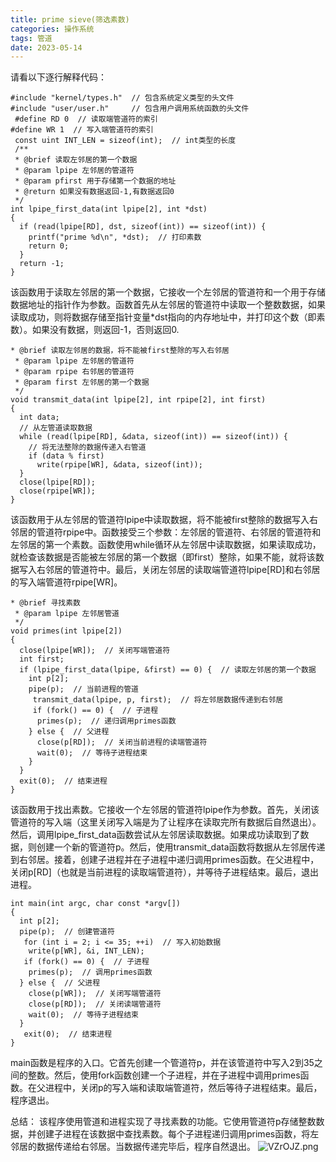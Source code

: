 ```yaml
---
title: prime sieve(筛选素数)
categories: 操作系统
tags: 管道
date: 2023-05-14
---
```

请看以下逐行解释代码：
```
#include "kernel/types.h"  // 包含系统定义类型的头文件
#include "user/user.h"     // 包含用户调用系统函数的头文件
 #define RD 0  // 读取端管道符的索引
#define WR 1  // 写入端管道符的索引
 const uint INT_LEN = sizeof(int);  // int类型的长度
 /**
 * @brief 读取左邻居的第一个数据
 * @param lpipe 左邻居的管道符
 * @param pfirst 用于存储第一个数据的地址
 * @return 如果没有数据返回-1,有数据返回0
 */
int lpipe_first_data(int lpipe[2], int *dst)
{
  if (read(lpipe[RD], dst, sizeof(int)) == sizeof(int)) {
    printf("prime %d\n", *dst);  // 打印素数
    return 0;
  }
  return -1;
}
```
该函数用于读取左邻居的第一个数据，它接收一个左邻居的管道符和一个用于存储数据地址的指针作为参数。函数首先从左邻居的管道符中读取一个整数数据，如果读取成功，则将数据存储至指针变量*dst指向的内存地址中，并打印这个数（即素数）。如果没有数据，则返回-1，否则返回0.
```
* @brief 读取左邻居的数据，将不能被first整除的写入右邻居
 * @param lpipe 左邻居的管道符
 * @param rpipe 右邻居的管道符
 * @param first 左邻居的第一个数据
 */
void transmit_data(int lpipe[2], int rpipe[2], int first)
{
  int data;
  // 从左管道读取数据
  while (read(lpipe[RD], &data, sizeof(int)) == sizeof(int)) {
    // 将无法整除的数据传递入右管道
    if (data % first)
      write(rpipe[WR], &data, sizeof(int));
  }
  close(lpipe[RD]);
  close(rpipe[WR]);
}
```
该函数用于从左邻居的管道符lpipe中读取数据，将不能被first整除的数据写入右邻居的管道符rpipe中。函数接受三个参数：左邻居的管道符、右邻居的管道符和左邻居的第一个素数。函数使用while循环从左邻居中读取数据，如果读取成功，就检查该数据是否能被左邻居的第一个数据（即first）整除，如果不能，就将该数据写入右邻居的管道符中。最后，关闭左邻居的读取端管道符lpipe[RD]和右邻居的写入端管道符rpipe[WR]。
```
* @brief 寻找素数
 * @param lpipe 左邻居管道
 */
void primes(int lpipe[2])
{
  close(lpipe[WR]);  // 关闭写端管道符
  int first;
  if (lpipe_first_data(lpipe, &first) == 0) {  // 读取左邻居的第一个数据
    int p[2];
    pipe(p);  // 当前进程的管道
     transmit_data(lpipe, p, first);  // 将左邻居数据传递到右邻居
     if (fork() == 0) {  // 子进程
      primes(p);  // 递归调用primes函数
    } else {  // 父进程
      close(p[RD]);  // 关闭当前进程的读端管道符
      wait(0);  // 等待子进程结束
    }
  }
  exit(0);  // 结束进程
}
```
该函数用于找出素数。它接收一个左邻居的管道符lpipe作为参数。首先，关闭该管道符的写入端（这里关闭写入端是为了让程序在读取完所有数据后自然退出）。然后，调用lpipe_first_data函数尝试从左邻居读取数据。如果成功读取到了数据，则创建一个新的管道符p。然后，使用transmit_data函数将数据从左邻居传递到右邻居。接着，创建子进程并在子进程中递归调用primes函数。在父进程中，关闭p[RD]（也就是当前进程的读取端管道符），并等待子进程结束。最后，退出进程。
```
int main(int argc, char const *argv[])
{
  int p[2];
  pipe(p);  // 创建管道符
   for (int i = 2; i <= 35; ++i)  // 写入初始数据
    write(p[WR], &i, INT_LEN);
   if (fork() == 0) {  // 子进程
    primes(p);  // 调用primes函数
  } else {  // 父进程
    close(p[WR]);  // 关闭写端管道符
    close(p[RD]);  // 关闭读端管道符
    wait(0);  // 等待子进程结束
  }
   exit(0);  // 结束进程
}
```
main函数是程序的入口。它首先创建一个管道符p，并在该管道符中写入2到35之间的整数。然后，使用fork函数创建一个子进程，并在子进程中调用primes函数。在父进程中，关闭p的写入端和读取端管道符，然后等待子进程结束。最后，程序退出。  
 
总结： 该程序使用管道和进程实现了寻找素数的功能。它使用管道符p存储整数数据，并创建子进程在该数据中查找素数。每个子进程递归调用primes函数，将左邻居的数据传递给右邻居。当数据传递完毕后，程序自然退出。
![VZrOJZ.png](https://i.328888.xyz/2023/05/14/VZrOJZ.png)
